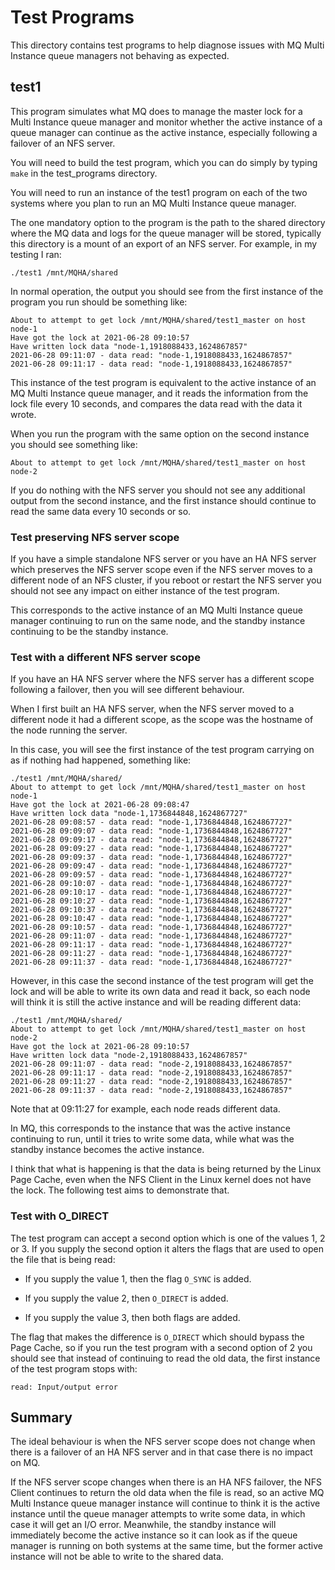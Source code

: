 # Test Programs

This directory contains test programs to help diagnose issues with MQ Multi Instance queue managers
not behaving as expected.

## test1

This program simulates what MQ does to manage the master lock for a Multi Instance queue manager and monitor
whether the active instance of a queue manager can continue as the active instance,
especially following a failover of an NFS server.

You will need to build the test program, which you can do simply by typing `make` in the
test_programs directory.

You will need to run an instance of the test1 program on each of the two systems where you plan to run
an MQ Multi Instance queue manager.

The one mandatory option to the program is the path to the shared directory where the MQ data and logs for the queue manager will be stored, typically this directory is a mount of an export of an NFS server.
For example, in my testing I ran:
```
./test1 /mnt/MQHA/shared
```

In normal operation, the output you should see from the first instance of the program you run should be
something like:
```
About to attempt to get lock /mnt/MQHA/shared/test1_master on host node-1
Have got the lock at 2021-06-28 09:10:57
Have written lock data "node-1,1918088433,1624867857"
2021-06-28 09:11:07 - data read: "node-1,1918088433,1624867857"
2021-06-28 09:11:17 - data read: "node-1,1918088433,1624867857"
```

This instance of the test program is equivalent to the active instance of an MQ Multi Instance
queue manager, and it
reads the information from the lock file every 10 seconds, and compares the data read with the data
it wrote.

When you run the program with the same option on the second instance you should see something like:
```
About to attempt to get lock /mnt/MQHA/shared/test1_master on host node-2
```

If you do nothing with the NFS server you should not see any additional output from the second instance,
and the first instance should continue to read the same data every 10 seconds or so.

### Test preserving NFS server scope

If you have a simple standalone NFS server or you have an HA NFS server which preserves the NFS server
scope even if the NFS server moves to a different node of an NFS cluster, if you reboot or restart the
NFS server you should not see any impact on either instance of the test program.

This corresponds to the active instance of an MQ Multi Instance queue manager continuing to run on the
same node, and the standby instance continuing to be the standby instance.

### Test with a different NFS server scope

If you have an HA NFS server where the NFS server has a different scope following a failover,
then you will see different behaviour.

When I first built an HA NFS server, when the NFS server moved to a
different node it had a different scope, as the scope was the hostname of the node running the server.

In this case, you will see the first instance of the test program carrying on as if nothing had happened,
something like:
```
./test1 /mnt/MQHA/shared/
About to attempt to get lock /mnt/MQHA/shared/test1_master on host node-1
Have got the lock at 2021-06-28 09:08:47
Have written lock data "node-1,1736844848,1624867727"
2021-06-28 09:08:57 - data read: "node-1,1736844848,1624867727"
2021-06-28 09:09:07 - data read: "node-1,1736844848,1624867727"
2021-06-28 09:09:17 - data read: "node-1,1736844848,1624867727"
2021-06-28 09:09:27 - data read: "node-1,1736844848,1624867727"
2021-06-28 09:09:37 - data read: "node-1,1736844848,1624867727"
2021-06-28 09:09:47 - data read: "node-1,1736844848,1624867727"
2021-06-28 09:09:57 - data read: "node-1,1736844848,1624867727"
2021-06-28 09:10:07 - data read: "node-1,1736844848,1624867727"
2021-06-28 09:10:17 - data read: "node-1,1736844848,1624867727"
2021-06-28 09:10:27 - data read: "node-1,1736844848,1624867727"
2021-06-28 09:10:37 - data read: "node-1,1736844848,1624867727"
2021-06-28 09:10:47 - data read: "node-1,1736844848,1624867727"
2021-06-28 09:10:57 - data read: "node-1,1736844848,1624867727"
2021-06-28 09:11:07 - data read: "node-1,1736844848,1624867727"
2021-06-28 09:11:17 - data read: "node-1,1736844848,1624867727"
2021-06-28 09:11:27 - data read: "node-1,1736844848,1624867727"
2021-06-28 09:11:37 - data read: "node-1,1736844848,1624867727"
```

However, in this case the second instance of the test program will get the lock and will be able to write
its own data and read it back, so each node will think it is still the active instance and will be
reading different data:
```
./test1 /mnt/MQHA/shared/
About to attempt to get lock /mnt/MQHA/shared/test1_master on host node-2
Have got the lock at 2021-06-28 09:10:57
Have written lock data "node-2,1918088433,1624867857"
2021-06-28 09:11:07 - data read: "node-2,1918088433,1624867857"
2021-06-28 09:11:17 - data read: "node-2,1918088433,1624867857"
2021-06-28 09:11:27 - data read: "node-2,1918088433,1624867857"
2021-06-28 09:11:37 - data read: "node-2,1918088433,1624867857"
```

Note that at 09:11:27 for example, each node reads different data.

In MQ, this corresponds to the instance that was the active instance continuing to run,
until it tries to write some data,
while what was the standby instance becomes the active instance.

I think that what is happening is that the data is being returned by the Linux Page Cache,
even when the NFS Client in the Linux kernel does not have the lock.
The following test aims to demonstrate that.

### Test with O_DIRECT

The test program can accept a second option which is one of the values 1, 2 or 3.
If you supply the second option it alters the flags that are used to open the file that is being read:

* If you supply the value 1, then the flag `O_SYNC` is added.

* If you supply the value 2, then `O_DIRECT` is added.

* If you supply the value 3, then both flags are added.

The flag that makes the difference is `O_DIRECT` which should bypass the Page Cache,
so if you run the test program with a second option of 2
you should see that instead of continuing to read the old data, the first instance of the test program
stops with:
```
read: Input/output error
```

## Summary

The ideal behaviour is when the NFS server scope does not change when there is a failover of an HA
NFS server and in that case there is no impact on MQ.

If the NFS server scope changes when there is an HA NFS failover,
the NFS Client continues to return the old data when the file is read,
so an active MQ Multi Instance queue manager instance will continue to think it is the active
instance until the queue
manager attempts to write some data, in which case it will get an I/O error.
Meanwhile, the standby instance will immediately become the active
instance so it can look as if the queue manager is running on both systems at the same time,
but the former active instance will not be able to write to the shared data.